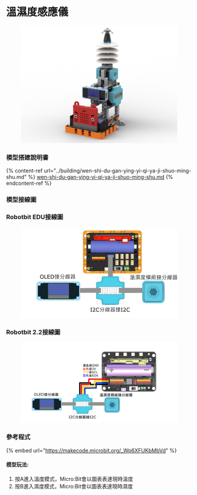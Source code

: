 # 溫濕度感應儀

<figure><img src="../../../.gitbook/assets/barometer_robotbit (1).png" alt=""><figcaption></figcaption></figure>

### 模型搭建說明書

{% content-ref url="../building/wen-shi-du-gan-ying-yi-qi-ya-ji-shuo-ming-shu.md" %}
[wen-shi-du-gan-ying-yi-qi-ya-ji-shuo-ming-shu.md](../building/wen-shi-du-gan-ying-yi-qi-ya-ji-shuo-ming-shu.md)
{% endcontent-ref %}

### 模型接線圖

### Robotbit EDU接線圖

<figure><img src="../../../.gitbook/assets/temp_humid_wiring_robotbit (1).png" alt=""><figcaption></figcaption></figure>

### Robotbit 2.2接線圖

<figure><img src="../../../.gitbook/assets/temp_humid_wiring_robotbit_2.2.png" alt=""><figcaption></figcaption></figure>



### 參考程式

{% embed url="https://makecode.microbit.org/_Wp6XFUKbMbVd" %}

#### 模型玩法:

1. 按A進入溫度模式，Micro:Bit會以圖表表達現時溫度
2. 按B進入濕度模式，Micro:Bit會以圖表表達現時濕度
